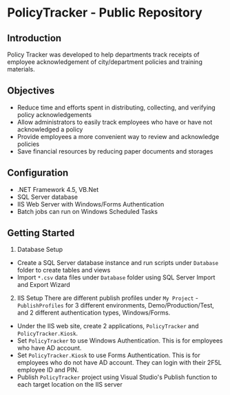 # PolicyTracker - Public Repository

## Introduction
Policy Tracker was developed to help departments track receipts of employee acknowledgement of city/department policies and training materials.

## Objectives
* Reduce time and efforts spent in distributing, collecting, and verifying policy acknowledgements
* Allow administrators to easily track employees who have or have not acknowledged a policy
* Provide employees a more convenient way to review and acknowledge policies
* Save financial resources by reducing paper documents and storages 

## Configuration
* .NET Framework 4.5, VB.Net
* SQL Server database
* IIS Web Server with Windows/Forms Authentication
* Batch jobs can run on Windows Scheduled Tasks

## Getting Started
1. Database Setup
  * Create a SQL Server database instance and run scripts under `Database` folder to create tables and views
  * Import `*.csv` data files under `Database` folder using SQL Server Import and Export Wizard
2. IIS Setup
  There are different publish profiles under `My Project` - `PublishProfiles` for 3 different environments, Demo/Production/Test, and 2 different authentication types, Windows/Forms. 
  * Under the IIS web site, create 2 applications, `PolicyTracker` and `PolicyTracker.Kiosk`. 
  * Set `PolicyTracker` to use Windows Authentication. This is for employees who have AD account.
  * Set `PolicyTracker.Kiosk` to use Forms Authentication. This is for employees who do not have AD account. They can login with their 2F5L employee ID and PIN.
  * Publish `PolicyTracker` project using Visual Studio's Publish function to each target location on the IIS server
  
